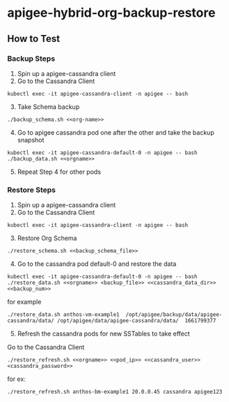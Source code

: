 # apigee-hybrid-org-backup-restore

## How to Test

### Backup Steps
1. Spin up a apigee-cassandra client 
2. Go to the Cassandra Client

```
kubectl exec -it apigee-cassandra-client -n apigee -- bash
```

3. Take Schema backup 
```
./backup_schema.sh <<org-name>>
```
4. Go to apigee cassandra pod one after the other and take the backup snapshot

```
kubectl exec -it apigee-cassandra-default-0 -n apigee -- bash
./backup_data.sh <<orgname>>
```

5. Repeat Step 4 for other pods


### Restore Steps

1. Spin up a apigee-cassandra client 
2. Go to the Cassandra Client
```
kubectl exec -it apigee-cassandra-client -n apigee -- bash
```
3. Restore Org Schema
```
./restore_schema.sh <<backup_schema_file>>
```
4. Go to the cassandra pod default-0 and restore the data

```
kubectl exec -it apigee-cassandra-default-0 -n apigee -- bash
./restore_data.sh <<orgname>> <backup_file>> <<cassandra_data_dir>> <<backup_num>>
```

for example
```
./restore_data.sh anthos-vm-example1  /opt/apigee/backup/data/apigee-cassandra/data/ /opt/apigee/data/apigee-cassandra/data/  1661799377
```
5. Refresh the cassandra pods for new SSTables to take effect

Go to the Cassandra Client
```
./restore_refresh.sh <<orgname>> <<pod_ip>> <<cassandra_user>> <cassandra_password>>
```
for ex:
```
./restore_refresh.sh anthos-bm-example1 20.0.0.45 cassandra apigee123
```

